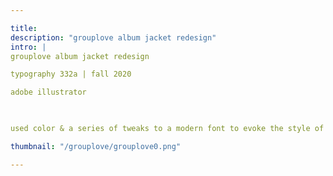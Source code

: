 ```yaml
---

title: 
description: "grouplove album jacket redesign"
intro: |
grouplove album jacket redesign

typography 332a | fall 2020

adobe illustrator

​

used color & a series of tweaks to a modern font to evoke the style of grouplove's music

thumbnail: "/grouplove/grouplove0.png"

---
```

